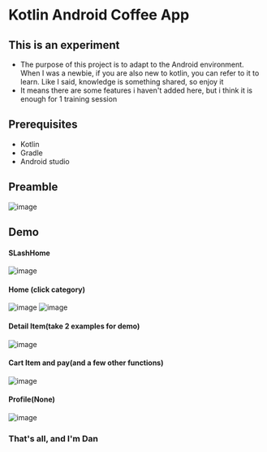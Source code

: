 # Kotlin Android Coffee App

## This is an experiment

- The purpose of this project is to adapt to the Android environment. When I was a newbie, if you are also new to kotlin, you can refer to it to learn. Like I said, knowledge is something shared, so enjoy it
- It means there are some features i haven't added here, but i think it is enough for 1 training session
## Prerequisites
- Kotlin
- Gradle
- Android studio
## Preamble
![image](https://github.com/Dan-blcw/Kotlin-Android-Coffee-App/assets/127305381/0b27fb90-fc83-4cf8-bec0-eab60244db58)
## Demo
#### SLashHome
![image](https://user-images.githubusercontent.com/127305381/236302001-fdfa7228-0eda-49b2-95d7-8b7569e09dc4.png)
#### Home (click category)
![image](https://user-images.githubusercontent.com/127305381/236304244-9a5d8467-c8b7-40e6-a091-aedf958235e1.png)
![image](https://user-images.githubusercontent.com/127305381/236305331-3bea92ea-fce7-4b75-a784-75f56be3e451.png)
#### Detail Item(take 2 examples for demo)
![image](https://user-images.githubusercontent.com/127305381/236306099-53c4be98-efcc-4125-ac69-89391ede23e5.png)
#### Cart Item and pay(and a few other functions)
![image](https://user-images.githubusercontent.com/127305381/236306781-213237da-b24c-49f1-b8be-592adbff1c21.png)
#### Profile(None)
![image](https://user-images.githubusercontent.com/127305381/236307211-4d09807d-8869-4a22-ab01-c69394cbbebe.png)

### That's all, and I'm Dan
